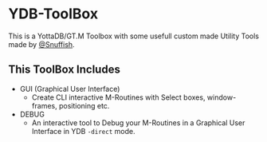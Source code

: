 # YDB-ToolBox

This is a YottaDB/GT.M Toolbox with some usefull custom made Utility Tools made by [@Snuffish](https://twitter.com/Snuffish90).

## This ToolBox Includes

- GUI (Graphical User Interface)
  - Create CLI interactive M-Routines with Select boxes, window-frames, positioning etc.
- DEBUG
  - An interactive tool to Debug your M-Routines in a Graphical User Interface in YDB `-direct` mode.
